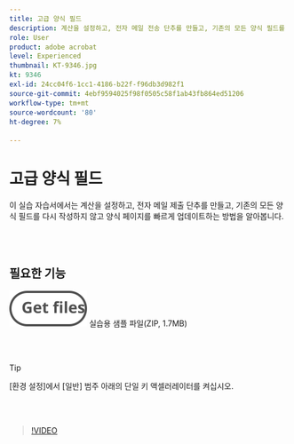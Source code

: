 ```yaml
---
title: 고급 양식 필드
description: 계산을 설정하고, 전자 메일 전송 단추를 만들고, 기존의 모든 양식 필드를 다시 작성하지 않고 양식 페이지를 빠르게 업데이트하는 방법을 알아봅니다
role: User
product: adobe acrobat
level: Experienced
thumbnail: KT-9346.jpg
kt: 9346
exl-id: 24cc04f6-1cc1-4186-b22f-f96db3d982f1
source-git-commit: 4ebf9594025f98f0505c58f1ab43fb864ed51206
workflow-type: tm+mt
source-wordcount: '80'
ht-degree: 7%

---
```


# 고급 양식 필드

이 실습 자습서에서는 계산을 설정하고, 전자 메일 제출 단추를 만들고, 기존의 모든 양식 필드를 다시 작성하지 않고 양식 페이지를 빠르게 업데이트하는 방법을 알아봅니다.

<br> 

## 필요한 기능

[![파일 가져오기](../assets/Getfiles.svg)](../assets/ProjectEstimate.zip)
실습용 샘플 파일(ZIP, 1.7MB)

<br> 

>[!TIP]
>
>[환경 설정]에서 [일반] 범주 아래의 단일 키 액셀러레이터를 켜십시오.

<br> 

>[!VIDEO](https://video.tv.adobe.com/v/340379?quality=12&learn=on&hidetitle=true)
